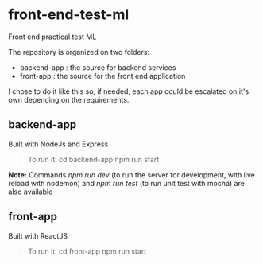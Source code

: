 
# front-end-test-ml
Front end practical test ML

The repository is organized on two folders:
- backend-app : the source for backend services
- front-app : the source for the front end application

I chose to do it like this so, if needed, each app could be escalated on it's own depending on the requirements.

## backend-app
Built with NodeJs and Express

> To run it:
> cd backend-app
> npm run start

**Note:** Commands *npm run dev* (to run the server for development, with live reload with nodemon) and *npm run test* (to run unit test with mocha) are also available

## front-app
Built with ReactJS

> To run it:
> cd front-app
> npm run start
